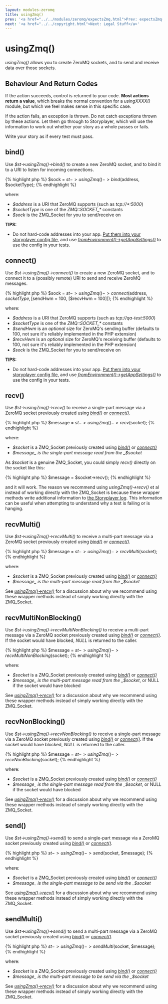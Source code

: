 ```yaml
---
layout: modules-zeromq
title: usingZmq()
prev: '<a href="../../modules/zeromq/expectsZmq.html">Prev: expectsZmq()</a>'
next: '<a href="../../copyright.html">Next: Legal Stuff</a>'
---
```

# usingZmq()

_usingZmq()_ allows you to create ZeroMQ sockets, and to send and receive data over those sockets.

## Behaviour And Return Codes

If the action succeeds, control is returned to your code.  __Most actions return a value__, which breaks the normal convention for a _usingXXXX()_ module, but which we feel makes sense in this specific case.

If the action fails, an exception is thrown. Do not catch exceptions thrown by these actions. Let them go through to Storyplayer, which will use the information to work out whether your story as a whole passes or fails.

Write your story as if every test must pass.

## bind()

Use _$st->usingZmq()->bind()_ to create a new ZeroMQ socket, and to bind it to a URI to listen for incoming connections.

{% highlight php %}
$sock = $st->usingZmq()->bind($address, $socketType);
{% endhighlight %}

where:

* _$address_ is a URI that ZeroMQ supports (such as _tcp://\*:5000_)
* _$socketType_ is one of the _ZMQ::SOCKET\_\*_ constants
* _$sock_ is the ZMQ_Socket for you to send/receive on

__TIPS:__

* Do not hard-code addresses into your app. [Put them into your storyplayer config file](../../configuration/app-settings.html), and use _[fromEnvironment()->getAppSettings()](../environment/fromEnvironment.html#getappsettings)_ to use the config in your tests.

## connect()

Use _$st->usingZmq()->connect()_ to create a new ZeroMQ socket, and to connect it to a (possibly remote) URI to send and receive ZeroMQ messages.

{% highlight php %}
$sock = $st->usingZmq()->connect($address, $socketType, [$sendHwm = 100, [$recvHwm = 100]]);
{% endhighlight %}

where:

* _$address_ is a URI that ZeroMQ supports (such as _tcp://qa-test:5000_)
* _$socketType_ is one of the _ZMQ::SOCKET\_\*_ constants
* _$sendHwm_ is an _optional_ size for ZeroMQ's sending buffer (defaults to 100, not sure it's reliably implemented in the PHP extension)
* _$recvHwm_ is an _optional_ size for ZeroMQ's receiving buffer (defaults to 100, not sure it's reliably implemented in the PHP extension)
* _$sock_ is the ZMQ_Socket for you to send/receive on

__TIPS:__

* Do not hard-code addresses into your app. [Put them into your storyplayer config file](../../configuration/app-settings.html), and use _[fromEnvironment()->getAppSettings()](../environment/fromEnvironment.html#getappsettings)_ to use the config in your tests.

## recv()

Use _$st->usingZmq()->recv()_ to receive a single-part message via a ZeroMQ socket previously created using _[bind()](#bind)_ or _[connect()](#connect)_.

{% highlight php %}
$message = $st->usingZmq()->recv($socket);
{% endhighlight %}

where:

* _$socket_ is a ZMQ_Socket previously created using _[bind()](#bind)_ or _[connect()](#connect)_
* _$message_ is the single-part message read from the _$socket_

As _$socket_ is a genuine ZMQ_Socket, you could simply _recv()_ directly on the socket like this:

{% highlight php %}
$message = $socket->recv();
{% endhighlight %}

and it will work.  The reason we recommend using _usingZmq()->recv()_ et al instead of working directly with the ZMQ_Socket is because these wrapper methods write additional information to [the Storyplayer log](../../configuration/logging.html).  This information can be useful when attempting to understand why a test is failing or is hanging.

## recvMulti()

Use _$st->usingZmq()->recvMulti()_ to receive a multi-part message via a ZeroMQ socket previously created using _[bind()](#bind)_ or _[connect()](#connect)_.

{% highlight php %}
$message = $st->usingZmq()->recvMulti($socket);
{% endhighlight %}

where:

* _$socket_ is a ZMQ_Socket previously created using _[bind()](#bind)_ or _[connect()](#connect)_
* _$message_ is the multi-part message read from the _$socket_

See _[usingZmq()->recv()](#recv)_ for a discussion about why we recommend using these wrapper methods instead of simply working directly with the ZMQ_Socket.

## recvMultiNonBlocking()

Use _$st->usingZmq()->recvMultiNonBlocking()_ to receive a multi-part message via a ZeroMQ socket previously created using _[bind()](#bind)_ or _[connect()](#connect)_.  If the socket would have blocked, _NULL_ is returned to the caller.

{% highlight php %}
$message = $st->usingZmq()->recvMultiNonBlocking($socket);
{% endhighlight %}

where:

* _$socket_ is a ZMQ_Socket previously created using _[bind()](#bind)_ or _[connect()](#connect)_
* _$message_ is the multi-part message read from the _$socket_, or NULL if the socket would have blocked

See _[usingZmq()->recv()](#recv)_ for a discussion about why we recommend using these wrapper methods instead of simply working directly with the ZMQ_Socket.

## recvNonBlocking()

Use _$st->usingZmq()->recvNonBlocking()_ to receive a single-part message via a ZeroMQ socket previously created using _[bind()](#bind)_ or _[connect()](#connect)_.  If the socket would have blocked, _NULL_ is returned to the caller.

{% highlight php %}
$message = $st->usingZmq()->recvNonBlocking($socket);
{% endhighlight %}

where:

* _$socket_ is a ZMQ_Socket previously created using _[bind()](#bind)_ or _[connect()](#connect)_
* _$message_ is the single-part message read from the _$socket_, or NULL if the socket would have blocked

See _[usingZmq()->recv()](#recv)_ for a discussion about why we recommend using these wrapper methods instead of simply working directly with the ZMQ_Socket.

## send()

Use _$st->usingZmq()->send()_ to send a single-part message via a ZeroMQ socket previously created using _[bind()](#bind)_ or _[connect()](#connect)_.

{% highlight php %}
$st->usingZmq()->send($socket, $message);
{% endhighlight %}

where:

* _$socket_ is a ZMQ_Socket previously created using _[bind()](#bind)_ or _[connect()](#connect)_
* _$message_ is the single-part message to be send via the _$socket_

See _[usingZmq()->recv()](#recv)_ for a discussion about why we recommend using these wrapper methods instead of simply working directly with the ZMQ_Socket.

## sendMulti()

Use _$st->usingZmq()->send()_ to send a multi-part message via a ZeroMQ socket previously created using _[bind()](#bind)_ or _[connect()](#connect)_.

{% highlight php %}
$st->usingZmq()->sendMulti($socket, $message);
{% endhighlight %}

where:

* _$socket_ is a ZMQ_Socket previously created using _[bind()](#bind)_ or _[connect()](#connect)_
* _$message_ is the multi-part message to be send via the _$socket_

See _[usingZmq()->recv()](#recv)_ for a discussion about why we recommend using these wrapper methods instead of simply working directly with the ZMQ_Socket.
